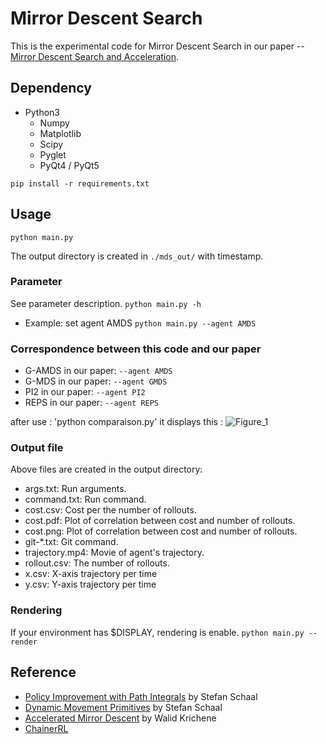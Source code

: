 Mirror Descent Search
===

This is the experimental code for Mirror Descent Search in our paper -- [Mirror Descent Search and Acceleration](https://arxiv.org/abs/1709.02535).

## Dependency
* Python3
    * Numpy
    * Matplotlib
    * Scipy
    * Pyglet
    * PyQt4 / PyQt5

`pip install -r requirements.txt`

## Usage
`python main.py`

The output directory is created in `./mds_out/` with timestamp.

### Parameter
See parameter description.
`python main.py -h`
* Example: set agent AMDS
`python main.py --agent AMDS`

### Correspondence between this code and our paper
- G-AMDS in our paper: `--agent AMDS`
- G-MDS in our paper: `--agent GMDS`
- PI2 in our paper: `--agent PI2`
- REPS in our paper: `--agent REPS`

after use : 'python comparaison.py'
it displays this :
![Figure_1](https://user-images.githubusercontent.com/103253339/222973983-891d4244-33c8-45e1-bbba-46314171dd81.png)


### Output file
Above files are created in the output directory:
- args.txt: Run arguments.
- command.txt: Run command.
- cost.csv: Cost per the number of rollouts.
- cost.pdf: Plot of correlation between cost and number of rollouts.
- cost.png: Plot of correlation between cost and number of rollouts.
- git-*.txt: Git command.
- trajectory.mp4: Movie of agent's trajectory.
- rollout.csv: The number of rollouts.
- x.csv: X-axis trajectory per time
- y.csv: Y-axis trajectory per time

### Rendering
If your environment has $DISPLAY, rendering is enable.
`python main.py --render`

## Reference
* [Policy Improvement with Path Integrals](http://www-clmc.usc.edu/software/git/gitweb.cgi?p=matlab/pi2.git) by Stefan Schaal
* [Dynamic Movement Primitives](http://www-clmc.usc.edu/software/git/gitweb.cgi?p=matlab/dmp.git) by Stefan Schaal
* [Accelerated Mirror Descent](https://github.com/walidk/AcceleratedMirrorDescent) by Walid Krichene
* [ChainerRL](https://github.com/chainer/chainerrl)
